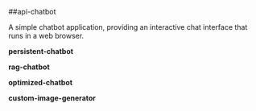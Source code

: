 ##api-chatbot

A simple chatbot application, providing an interactive chat interface that runs in a web browser.


**persistent-chatbot**

**rag-chatbot**

**optimized-chatbot**

**custom-image-generator**
